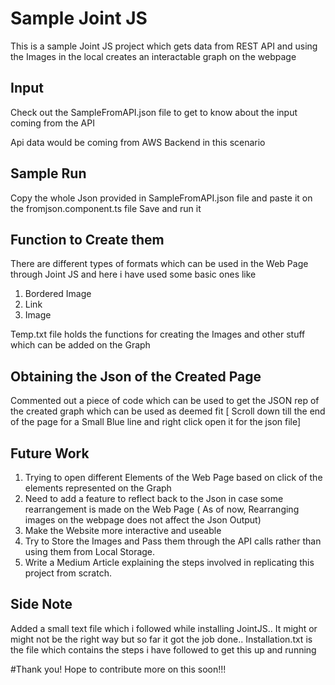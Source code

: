 # Sample Joint JS 
This is a sample Joint JS project which gets data from REST API and using the Images in the local creates an interactable graph on the webpage

## Input
Check out the SampleFromAPI.json file to get to know about the input coming from the API 

Api data would be coming from AWS Backend in this scenario 

## Sample Run
Copy the whole Json provided in SampleFromAPI.json file and paste it on the fromjson.component.ts file
Save and run it

## Function to Create them 

There are different types of formats which can be used in the Web Page through Joint JS and here i have used some basic ones like
1. Bordered Image
2. Link
3. Image

Temp.txt file holds the functions for creating the Images and other stuff which can be added on the Graph

## Obtaining the Json of the Created Page

Commented out a piece of code which can be used to get the  JSON rep of the created graph which can be used as deemed fit 
[ Scroll down till the end of the page for a Small Blue line and right click open it for the json file]

## Future Work
1. Trying to open different Elements of the Web Page based on click of the elements represented on the Graph
2. Need to add a feature to reflect back to the Json in case some rearrangement is made on the Web Page ( As of now, Rearranging images on the webpage does not affect the Json Output)
3. Make the Website more interactive and useable 
4. Try to Store the Images and Pass them through the API calls rather than using them from Local Storage.
5. Write a Medium Article explaining the steps involved in replicating this project from scratch. 


## Side Note
Added a small text file which i followed while installing JointJS.. It might or might not be the right way but so far it got the job done..
Installation.txt is the file which contains the steps i have followed to get this up and running

#Thank you! Hope to contribute more on this soon!!!
